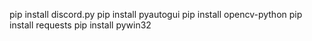 pip install discord.py
pip install pyautogui
pip install opencv-python
pip install requests
pip install pywin32
